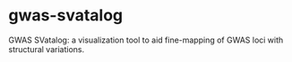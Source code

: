 # gwas-svatalog
GWAS SVatalog: a visualization tool to aid fine-mapping of GWAS loci with structural variations.
